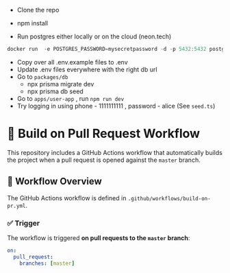 - Clone the repo


- npm install
- Run postgres either locally or on the cloud (neon.tech)

```jsx
docker run  -e POSTGRES_PASSWORD=mysecretpassword -d -p 5432:5432 postgres
```

- Copy over all .env.example files to .env
- Update .env files everywhere with the right db url
- Go to `packages/db`
    - npx prisma migrate dev
    - npx prisma db seed
- Go to `apps/user-app` , run `npm run dev`
- Try logging in using phone - 1111111111 , password - alice (See `seed.ts`)

# 🚀 Build on Pull Request Workflow

This repository includes a GitHub Actions workflow that automatically builds the project when a pull request is opened against the `master` branch.

## 🔧 Workflow Overview

The GitHub Actions workflow is defined in `.github/workflows/build-on-pr.yml`.

### ✅ Trigger

The workflow is triggered **on pull requests to the `master` branch**:

```yaml
on:
  pull_request:
    branches: [master]
